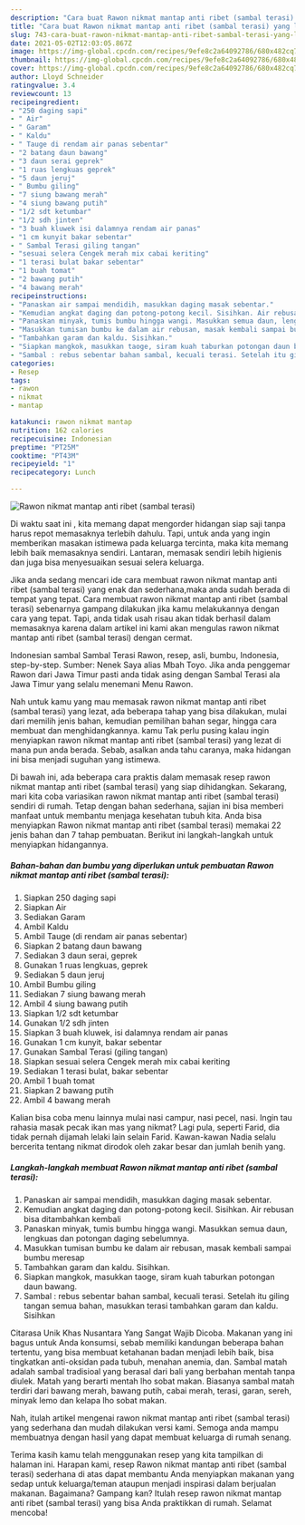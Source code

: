 ```yaml
---
description: "Cara buat Rawon nikmat mantap anti ribet (sambal terasi) yang lezat Untuk Jualan"
title: "Cara buat Rawon nikmat mantap anti ribet (sambal terasi) yang lezat Untuk Jualan"
slug: 743-cara-buat-rawon-nikmat-mantap-anti-ribet-sambal-terasi-yang-lezat-untuk-jualan
date: 2021-05-02T12:03:05.867Z
image: https://img-global.cpcdn.com/recipes/9efe8c2a64092786/680x482cq70/rawon-nikmat-mantap-anti-ribet-sambal-terasi-foto-resep-utama.jpg
thumbnail: https://img-global.cpcdn.com/recipes/9efe8c2a64092786/680x482cq70/rawon-nikmat-mantap-anti-ribet-sambal-terasi-foto-resep-utama.jpg
cover: https://img-global.cpcdn.com/recipes/9efe8c2a64092786/680x482cq70/rawon-nikmat-mantap-anti-ribet-sambal-terasi-foto-resep-utama.jpg
author: Lloyd Schneider
ratingvalue: 3.4
reviewcount: 13
recipeingredient:
- "250 daging sapi"
- " Air"
- " Garam"
- " Kaldu"
- " Tauge di rendam air panas sebentar"
- "2 batang daun bawang"
- "3 daun serai geprek"
- "1 ruas lengkuas geprek"
- "5 daun jeruj"
- " Bumbu giling"
- "7 siung bawang merah"
- "4 siung bawang putih"
- "1/2 sdt ketumbar"
- "1/2 sdh jinten"
- "3 buah kluwek isi dalamnya rendam air panas"
- "1 cm kunyit bakar sebentar"
- " Sambal Terasi giling tangan"
- "sesuai selera Cengek merah mix cabai keriting"
- "1 terasi bulat bakar sebentar"
- "1 buah tomat"
- "2 bawang putih"
- "4 bawang merah"
recipeinstructions:
- "Panaskan air sampai mendidih, masukkan daging masak sebentar."
- "Kemudian angkat daging dan potong-potong kecil. Sisihkan. Air rebusan bisa ditambahkan kembali"
- "Panaskan minyak, tumis bumbu hingga wangi. Masukkan semua daun, lengkuas dan potongan daging sebelumnya."
- "Masukkan tumisan bumbu ke dalam air rebusan, masak kembali sampai bumbu meresap"
- "Tambahkan garam dan kaldu. Sisihkan."
- "Siapkan mangkok, masukkan taoge, siram kuah taburkan potongan daun bawang."
- "Sambal : rebus sebentar bahan sambal, kecuali terasi. Setelah itu giling tangan semua bahan, masukkan terasi tambahkan garam dan kaldu. Sisihkan"
categories:
- Resep
tags:
- rawon
- nikmat
- mantap

katakunci: rawon nikmat mantap 
nutrition: 162 calories
recipecuisine: Indonesian
preptime: "PT25M"
cooktime: "PT43M"
recipeyield: "1"
recipecategory: Lunch

---
```



![Rawon nikmat mantap anti ribet (sambal terasi)](https://img-global.cpcdn.com/recipes/9efe8c2a64092786/680x482cq70/rawon-nikmat-mantap-anti-ribet-sambal-terasi-foto-resep-utama.jpg)

Di waktu  saat ini , kita memang dapat mengorder hidangan siap saji tanpa harus repot memasaknya terlebih dahulu. Tapi, untuk anda yang ingin memberikan masakan istimewa pada keluarga tercinta, maka kita memang lebih baik memasaknya sendiri. Lantaran, memasak sendiri lebih higienis dan juga bisa menyesuaikan sesuai selera keluarga.

Jika anda sedang mencari ide cara membuat rawon nikmat mantap anti ribet (sambal terasi) yang enak dan sederhana,maka anda sudah berada di tempat yang tepat. Cara membuat rawon nikmat mantap anti ribet (sambal terasi)  sebenarnya gampang dilakukan jika kamu melakukannya dengan cara yang tepat. Tapi, anda tidak usah risau akan tidak berhasil dalam memasaknya 
karena dalam artikel ini kami akan mengulas rawon nikmat mantap anti ribet (sambal terasi) dengan cermat.  

Indonesian sambal Sambal Terasi Rawon, resep, asli, bumbu, Indonesia, step-by-step. Sumber: Nenek Saya alias Mbah Toyo. Jika anda penggemar Rawon dari Jawa Timur pasti anda tidak asing dengan Sambal Terasi ala Jawa Timur yang selalu menemani Menu Rawon.

Nah untuk kamu yang mau memasak rawon nikmat mantap anti ribet (sambal terasi) yang lezat, ada beberapa tahap yang bisa dilakukan, mulai dari memilih jenis bahan, kemudian pemilihan bahan segar, hingga cara membuat dan menghidangkannya. kamu Tak perlu pusing kalau ingin menyiapkan rawon nikmat mantap anti ribet (sambal terasi) yang lezat di mana pun anda berada. Sebab, asalkan anda  tahu caranya, maka hidangan ini bisa menjadi suguhan yang istimewa.

Di bawah ini, ada beberapa cara praktis  dalam memasak resep rawon nikmat mantap anti ribet (sambal terasi) yang siap dihidangkan. Sekarang, mari kita coba variasikan rawon nikmat mantap anti ribet (sambal terasi) sendiri di rumah. Tetap dengan bahan sederhana, sajian ini bisa memberi manfaat untuk membantu menjaga kesehatan tubuh kita. Anda bisa menyiapkan Rawon nikmat mantap anti ribet (sambal terasi) memakai 22 jenis bahan dan 7 tahap pembuatan. Berikut ini langkah-langkah untuk menyiapkan hidangannya.

<!--inarticleads1-->

##### Bahan-bahan dan bumbu yang diperlukan untuk pembuatan Rawon nikmat mantap anti ribet (sambal terasi):

1. Siapkan 250 daging sapi
1. Siapkan  Air
1. Sediakan  Garam
1. Ambil  Kaldu
1. Ambil  Tauge (di rendam air panas sebentar)
1. Siapkan 2 batang daun bawang
1. Sediakan 3 daun serai, geprek
1. Gunakan 1 ruas lengkuas, geprek
1. Sediakan 5 daun jeruj
1. Ambil  Bumbu giling
1. Sediakan 7 siung bawang merah
1. Ambil 4 siung bawang putih
1. Siapkan 1/2 sdt ketumbar
1. Gunakan 1/2 sdh jinten
1. Siapkan 3 buah kluwek, isi dalamnya rendam air panas
1. Gunakan 1 cm kunyit, bakar sebentar
1. Gunakan  Sambal Terasi (giling tangan)
1. Siapkan sesuai selera Cengek merah mix cabai keriting
1. Sediakan 1 terasi bulat, bakar sebentar
1. Ambil 1 buah tomat
1. Siapkan 2 bawang putih
1. Ambil 4 bawang merah


Kalian bisa coba menu lainnya mulai nasi campur, nasi pecel, nasi. Ingin tau rahasia masak pecak ikan mas yang nikmat? Lagi pula, seperti Farid, dia tidak pernah dijamah lelaki lain selain Farid. Kawan-kawan Nadia selalu bercerita tentang nikmat dirodok oleh zakar besar dan jumlah benih yang. 

<!--inarticleads2-->

##### Langkah-langkah membuat Rawon nikmat mantap anti ribet (sambal terasi):

1. Panaskan air sampai mendidih, masukkan daging masak sebentar.
1. Kemudian angkat daging dan potong-potong kecil. Sisihkan. Air rebusan bisa ditambahkan kembali
1. Panaskan minyak, tumis bumbu hingga wangi. Masukkan semua daun, lengkuas dan potongan daging sebelumnya.
1. Masukkan tumisan bumbu ke dalam air rebusan, masak kembali sampai bumbu meresap
1. Tambahkan garam dan kaldu. Sisihkan.
1. Siapkan mangkok, masukkan taoge, siram kuah taburkan potongan daun bawang.
1. Sambal : rebus sebentar bahan sambal, kecuali terasi. Setelah itu giling tangan semua bahan, masukkan terasi tambahkan garam dan kaldu. Sisihkan


Citarasa Unik Khas Nusantara Yang Sangat Wajib Dicoba. Makanan yang ini bagus untuk Anda konsumsi, sebab memiliki kandungan beberapa bahan tertentu, yang bisa membuat ketahanan badan menjadi lebih baik, bisa tingkatkan anti-oksidan pada tubuh, menahan anemia, dan. Sambal matah adalah sambal tradisioal yang berasal dari bali yang berbahan mentah tanpa diulek. Matah yang berarti mentah lho sobat makan. Biasanya sambal matah terdiri dari bawang merah, bawang putih, cabai merah, terasi, garan, sereh, minyak lemo dan kelapa lho sobat makan. 

Nah, itulah artikel mengenai  rawon nikmat mantap anti ribet (sambal terasi)  yang sederhana dan mudah dilakukan versi kami. Semoga anda mampu membuatnya dengan hasil yang dapat membuat keluarga di rumah senang. 

Terima kasih kamu telah menggunakan resep yang kita tampilkan di halaman ini. Harapan kami, resep  Rawon nikmat mantap anti ribet (sambal terasi) sederhana di atas dapat membantu Anda menyiapkan makanan yang sedap untuk keluarga/teman ataupun menjadi inspirasi dalam berjualan makanan. Bagaimana? Gampang kan? Itulah resep rawon nikmat mantap anti ribet (sambal terasi) yang bisa Anda praktikkan di rumah. Selamat mencoba!

